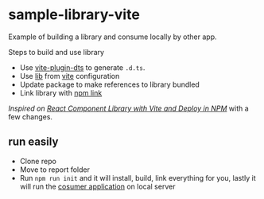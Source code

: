 # sample-library-vite

Example of building a library and consume locally by other app.

Steps to build and use library

- Use [vite-plugin-dts](https://www.npmjs.com/package/vite-plugin-dts) to generate `.d.ts`.
- Use [lib](https://vitejs.dev/config/build-options.html#build-lib) from [vite](https://vitejs.dev/) configuration
- Update package to make references to library bundled
- Link library with [npm link](https://docs.npmjs.com/cli/v9/commands/npm-link?)

_Inspired on [React Component Library with Vite and Deploy in NPM](https://articles.wesionary.team/react-component-library-with-vite-and-deploy-in-npm-579c2880d6ff)_ with a few changes.

## run easily

- Clone repo
- Move to report folder
- Run `npm run init` and it will install, build, link everything for you, lastly it will run the [cosumer application](./app/) on local server
